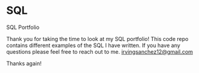 # SQL
SQL Portfolio


Thank you for taking the time to look at my SQL portfolio! This code repo contains different examples of the SQL I have written. If you have any questions please feel free to reach out to me. irvingsanchez12@gmail.com 

Thanks again!
